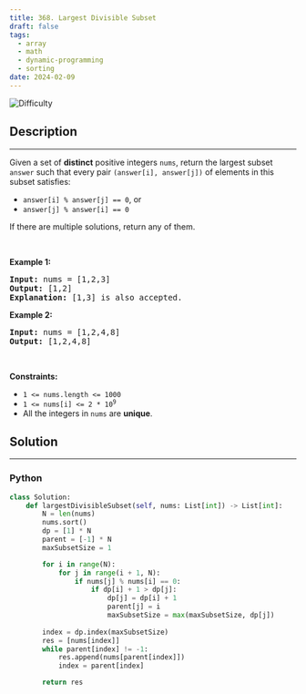 ```yaml
---
title: 368. Largest Divisible Subset
draft: false
tags: 
  - array
  - math
  - dynamic-programming
  - sorting
date: 2024-02-09
---
```


![Difficulty](https://img.shields.io/badge/Difficulty-Medium-blue.svg)

## Description

---
<p>Given a set of <strong>distinct</strong> positive integers <code>nums</code>, return the largest subset <code>answer</code> such that every pair <code>(answer[i], answer[j])</code> of elements in this subset satisfies:</p>

<ul>
	<li><code>answer[i] % answer[j] == 0</code>, or</li>
	<li><code>answer[j] % answer[i] == 0</code></li>
</ul>

<p>If there are multiple solutions, return any of them.</p>

<p>&nbsp;</p>
<p><strong class="example">Example 1:</strong></p>

<pre>
<strong>Input:</strong> nums = [1,2,3]
<strong>Output:</strong> [1,2]
<strong>Explanation:</strong> [1,3] is also accepted.
</pre>

<p><strong class="example">Example 2:</strong></p>

<pre>
<strong>Input:</strong> nums = [1,2,4,8]
<strong>Output:</strong> [1,2,4,8]
</pre>

<p>&nbsp;</p>
<p><strong>Constraints:</strong></p>

<ul>
	<li><code>1 &lt;= nums.length &lt;= 1000</code></li>
	<li><code>1 &lt;= nums[i] &lt;= 2 * 10<sup>9</sup></code></li>
	<li>All the integers in <code>nums</code> are <strong>unique</strong>.</li>
</ul>


## Solution

---
### Python
``` py title='largest-divisible-subset'
class Solution:
    def largestDivisibleSubset(self, nums: List[int]) -> List[int]:
        N = len(nums)
        nums.sort()
        dp = [1] * N
        parent = [-1] * N
        maxSubsetSize = 1

        for i in range(N):
            for j in range(i + 1, N):
                if nums[j] % nums[i] == 0:
                    if dp[i] + 1 > dp[j]:
                        dp[j] = dp[i] + 1
                        parent[j] = i
                        maxSubsetSize = max(maxSubsetSize, dp[j])
        
        index = dp.index(maxSubsetSize)
        res = [nums[index]]
        while parent[index] != -1:
            res.append(nums[parent[index]])
            index = parent[index]

        return res

```


